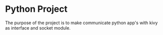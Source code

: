 # Python Project 

The purpose of the project is to make communicate python app's with kivy as interface and socket module.